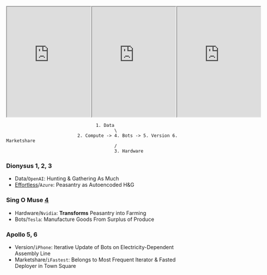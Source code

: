 
<html lang="en">
<head>
    <meta charset="UTF-8">
    <meta name="viewport" content="width=device-width, initial-scale=1.0">
    <style>
        .video-container {
            display: flex;
            justify-content: space-between;
        }
        .video-container iframe {
            width: 45%;
            height: 300px; /* Adjust the height as needed */
        }
    </style>
    <title>Embed YouTube Videos</title>
</head>
<body>
    <div class="video-container">
        <iframe src="https://www.youtube.com/embed/EE1JhGFfTFQ" frameborder="1" allow="accelerometer; autoplay; clipboard-write; encrypted-media; gyroscope; picture-in-picture" allowfullscreen></iframe>
        <iframe src="https://www.youtube.com/embed/9xOSr66sT8c" frameborder="1" allow="accelerometer; autoplay; clipboard-write; encrypted-media; gyroscope; picture-in-picture" allowfullscreen></iframe>
        <iframe src="https://www.youtube.com/embed/pqWUuYTcG-o" frameborder="1" allow="accelerometer; autoplay; clipboard-write; encrypted-media; gyroscope; picture-in-picture" allowfullscreen></iframe>
    </div>
</body>
</html>

                                      
                                      1. Data
                                             \
                               2. Compute -> 4. Bots -> 5. Version 6. Marketshare
                                             /
                                             3. Hardware


### Dionysus 1, 2, 3
- Data/`OpenAI`: Hunting & Gathering As Much
- [Effortless](https://www.youtube.com/watch?v=pqWUuYTcG-o)/`Azure`: Peasantry as Autoencoded H&G
  
### Sing O Muse [4](https://www.youtube.com/watch?v=TWVbZ0WQ3s8)
- Hardware/`Nvidia`: **Transforms** Peasantry into Farming
- Bots/`Tesla`: Manufacture Goods From Surplus of Produce
  
### Apollo 5, 6
- Version/`iPhone`: Iterative Update of Bots on Electricity-Dependent Assembly Line
- Marketshare/`iFastest`: Belongs to Most Frequent Iterator & Fasted Deployer in Town Square

